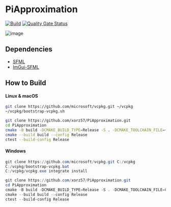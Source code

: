 # PiApproximation

[![Build](https://github.com/xorz57/PiApproximation/actions/workflows/Build.yml/badge.svg)](https://github.com/xorz57/PiApproximation/actions/workflows/Build.yml)
[![Quality Gate Status](https://sonarcloud.io/api/project_badges/measure?project=xorz57_PiApproximation&metric=alert_status)](https://sonarcloud.io/summary/new_code?id=xorz57_PiApproximation)

![image](https://github.com/xorz57/PiApproximation/assets/84932056/0c3ba88e-5474-498c-bb50-13c617f28553)

## Dependencies

- [SFML](https://github.com/SFML/SFML)
- [ImGui-SFML](https://github.com/SFML/imgui-sfml)

## How to Build

#### Linux & macOS

```bash
git clone https://github.com/microsoft/vcpkg.git ~/vcpkg
~/vcpkg/bootstrap-vcpkg.sh

git clone https://github.com/xorz57/PiApproximation.git
cd PiApproximation
cmake -B build -DCMAKE_BUILD_TYPE=Release -S . -DCMAKE_TOOLCHAIN_FILE=~/vcpkg/scripts/buildsystems/vcpkg.cmake
cmake --build build --config Release
ctest --build-config Release
```

#### Windows

```powershell
git clone https://github.com/microsoft/vcpkg.git C:/vcpkg
C:/vcpkg/bootstrap-vcpkg.bat
C:/vcpkg/vcpkg.exe integrate install

git clone https://github.com/xorz57/PiApproximation.git
cd PiApproximation
cmake -B build -DCMAKE_BUILD_TYPE=Release -S . -DCMAKE_TOOLCHAIN_FILE=C:/vcpkg/scripts/buildsystems/vcpkg.cmake
cmake --build build --config Release
ctest --build-config Release
```
